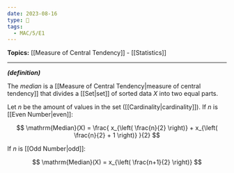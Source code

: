 ```yaml
---
date: 2023-08-16
type: 🧠
tags:
  - MAC/5/E1
---
```


**Topics:** [[Measure of Central Tendency]] - [[Statistics]]

---

_**(definition)**_

The _median_ is a [[Measure of Central Tendency|measure of central tendency]] that divides a [[Set|set]] of sorted data $X$ into two equal parts.

Let $n$ be the amount of values in the set ([[Cardinality|cardinality]]). If $n$ is [[Even Number|even]]:

$$
\mathrm{Median}(X) = \frac{ x_{\left( \frac{n}{2} \right)} + x_{\left( \frac{n}{2} + 1 \right)} }{2}
$$

If $n$ is [[Odd Number|odd]]:

$$
\mathrm{Median}(X) = x_{\left( \frac{n+1}{2} \right)}
$$
